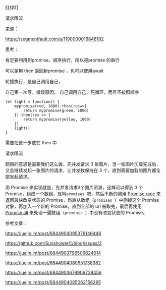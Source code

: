 红绿灯

请求限流

来源：

https://segmentfault.com/a/1190000016848192



思考：

肯定要利用到promise，顺序执行，所以是promise 的串行

可以是用 then 返回新promise ，也可以使用await

轮播执行，是自己调用自己，



自己第一次写，错误原因， 自己调用自己，死循环，而且不按照顺序

```
let light = function() {
    mypromise(red, 1000).then(res=>{
        return mypromise(green, 1000)
    }).then(res => {
        return mypromise(yellow, 1000)
    })
    light()
}
```

需要把这一步放在 then 中





请求限流

题目的意思是需要我们这么做，先并发请求 3 张图片，当一张图片加载完成后，又会继续发起一张图片的请求，让并发数保持在 3 个，直到需要加载的图片都全部发起请求。

用 Promise 来实现就是，先并发请求3个图片资源，这样可以得到 3 个 Promise，组成一个数组，就叫`promises `吧，然后不断的调用 [Promise.race](http://es6.ruanyifeng.com/#docs/promise#Promise-race) 来返回最快改变状态的 Promise，然后从数组（`promises `）中删掉这个 Promise 对象，再加入一个新的 Promise，直到全部的 url 被取完，最后再使用 [Promise.all](http://es6.ruanyifeng.com/#docs/promise#Promise-all) 来处理一遍数组（`promises `）中没有改变状态的 Promise。



参考文章：

https://juejin.im/post/6844904095376146446

https://github.com/SunshowerC/blog/issues/2

https://juejin.im/post/6844903796506624014

https://juejin.im/post/6844904080951738382

https://juejin.im/post/6844903678906728456

https://juejin.im/post/6844904085062156295
